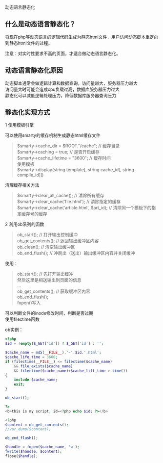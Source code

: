   
动态语言静态化  
  
  
  
什么是动态语言静态化？  
-------------
将现在php等动态语言的逻辑代码生成为静态html文件，用户访问动态脚本重定向到静态html文件的过程。    
  
注意：对实时性要求不高的页面，才适合做动态语言静态化。  
  
  
动态语言静态化原因  
-------------
动态脚本通常会做逻辑计算和数据查询，访问量越大，服务器压力越大    
访问量大时可能会造成cpu负载过高，数据库服务器压力过大    
静态化可以减低逻辑处理压力，降低数据库服务器查询压力  
  
  
  
静态化实现方式  
--------------
1 使用模板引擎  
  
可以使用smarty的缓存机制生成静态html缓存文件   
> $smarty->cache_dir = $ROOT."/cache"; // 缓存目录  
> $smarty->caching = true; // 是否开启缓存  
> $smarty->cache_lifetime = "3600"; // 缓存时间  
使用模板  
> $smarty->display(string template[, string cache_id[, string compile_id]])  
   
清理缓存相关方法  
> $smarty->clear_all_cache(); // 清除所有缓存  
> $smarty->clear_cache('file.html'); // 清除指定的缓存  
> $smarty->clear_cache('article.html', $art_id); // 清除同一个模板下的指定缓存号的缓存
    
  
  
2 利用ob系列的函数   
> ob_start(); // 打开输出控制缓冲  
> ob_get_contents(); // 返回输出缓冲区内容  
> ob_clean(); // 清空输出缓冲区  
> ob_end_flush(); // 冲刷出（送出）输出缓冲区内容并关闭缓冲  
  
使用：  
> ob_start(); // 先打开输出缓冲  
> 然后这里是相送输出到页面的信息  
> ...  
> ob_get_contents();  // 获取缓冲区内容  
> ob_end_flush();  
> fopen()写入  
  
可以判断文件的inode修改时间，判断是否过期  
使用filectime函数  
  
ob实例：  
```php
<?php
$id = !empty($_GET['id']) ? $_GET['id'] : '';

$cache_name = md5(__FILE__).'-'.$id.'.html';
$cache_life_time = 3600;
if (filectime(__FILE__) <= filectime($cache_name)
    && file_exists($cache_name) 
    && filectime($cache_name)+$cache_lift_time > time()) 
{
	include $cache_name;
	exit;
}

ob_start();

?>
<b>this is my script, id=<?php echo $id; ?></b>

<?php
$content = ob_get_contents();
//var_dump($content);

ob_end_flush();

$handle = fopen($cache_name, 'w');
fwrite($handle, $content);
flose($handle);

```
  































